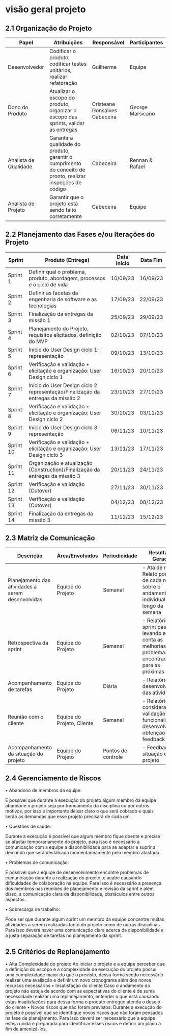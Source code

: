 # visão geral projeto

## 2.1         Organização do Projeto

| Papel                    | Atribuições                                               | Responsável                           | Participantes                 |
|--------------------------|----------------------------------------------------------|---------------------------------------|------------------------------|
| Desenvolvedor            | Codificar o produto, codificar testes unitários, realizar refatoração | Guilherme                            | Equipe                       |
| Dono do Produto          | Atualizar o escopo do produto, organizar o escopo das sprints, validar as entregas | Cristeane Gonsalves Cabeceira                               | George Marsicano            |
| Analista de Qualidade    | Garantir a qualidade do produto, garantir o cumprimento do conceito de pronto, realizar inspeções de código | Cabeceira                            | Rennan & Rafael              |
| Analista de Projeto      | Garantir que o projeto está sendo feito corretamente|  Cabeceira | Equipe|




## 2.2         Planejamento das Fases e/ou Iterações do Projeto
 
| Sprint  | Produto (Entrega)                                                 | Data Início | Data Fim  |
|---------|--------------------------------------------------------------------|-------------|-----------|
| Sprint 1 | Definir qual o problema, produto, abordagem, processos e o ciclo de vida | 10/09/23    | 16/09/23  |
| Sprint 2 | Definir as facetas da engenharia de software e as tecnologias        | 17/09/23    | 22/09/23  |
| Sprint 3 | Finalização da entregas da missão 1                                 | 25/09/23    | 29/09/23  |
| Sprint 4 | Planejamento do Projeto, requisitos elicitados, definição do MVP     | 02/10/23    | 07/10/23  |
| Sprint 5 | Início do User Design ciclo 1: representação                         | 09/10/23    | 13/10/23  |
| Sprint 6 | Verificação e validação + elicitação e organização: User Design ciclo 1 | 16/10/23    | 20/10/23  |
| Sprint 7 | Início do User Design ciclo 2: representação/Finalização da entregas da missão 2 | 23/10/23 | 27/10/23 |
| Sprint 8 | Verificação e validação + elicitação e organização: User Design ciclo 2 | 30/10/23 | 03/11/23 |
| Sprint 9 | Início do User Design ciclo 3: representação                         | 06/11/23 | 10/11/23 |
| Sprint 10 | Verificação e validação + elicitação e organização: User Design ciclo 3 | 13/11/23 | 17/11/23 |
| Sprint 11 | Organização e atualização (Construction)/Finalização da entregas da missão 3 | 20/11/23 | 24/11/23 |
| Sprint 12 | Verificação e validação (Cutover)                                     | 27/11/23 | 30/11/23 |
| Sprint 13 | Verificação e validação (Cutover)                                     | 04/12/23 | 08/12/23 |
| Sprint 14 | Finalização da entregas da missão 3                                    | 11/12/23 | 15/12/23 |


## 2.3         Matriz de Comunicação

| Descrição                                   | Área/Envolvidos              | Periodicidade | Resultados Gerados                                        |
|---------------------------------------------|------------------------------|---------------|--------------------------------------------------------|
| Planejamento das atividades a serem desenvolvidas | Equipe do Projeto       | Semanal       | - Ata de reunião, Relato por parte de cada membro sobre o andamento individual ao longo da semana |
| Retrospectiva da sprint                        | Equipe do Projeto       | Semanal       | - Relatório da sprint passada levando em conta as melhorias e problemas encontrados para as próximas sprints |
| Acompanhamento de tarefas                     | Equipe do Projeto       | Diária        | - Relatório do desenvolvimento das atividades                 |
| Reunião com o cliente                        | Equipe do Projeto, Cliente | Semanal       | -  Relatório considerando a validação de funcionalidades desenvolvidas e obtenção do feedback |
| Acompanhamento da situação do projeto         | Equipe do Projeto       |     Pontos de controle          | - Feedback da situação do projeto


## 2.4         Gerenciamento de Riscos

•	Abandono de membros da equipe:

 É possível que durante a execução do projeto algum membro da equipe abandone o projeto seja por trancamento da disciplina ou por outros motivos, por isso é importante deixar claro o que será cobrado e quais serão as demandas que esse projeto precisará de cada um.

•	Questões de saúde:

 Durante a execução é possível que algum membro fique doente e precise se afastar temporariamente do projeto, para isso é necessário a comunicação com a equipe a disponibilidade para se adaptar e suprir a demanda que será desfalcada momentaneamente pelo membro afastado.

•	Problemas de comunicação:

 É possível que a equipe de desenvolvimento encontre problemas de comunicação durante a realização do projeto, e acabe causando dificuldades de colaboração na equipe. Para isso é necessário a presença dos membros nas reuniões de planejamento e revisão da sprint e além disso, a comunicação clara da disponibilidade, obstáculos entre outros aspectos.

•	Sobrecarga de trabalho:

 Pode ser que durante algum sprint um membro da equipe concentre muitas atividades a serem realizadas tanto do projeto como de outras disciplinas. Para isso deverá haver uma comunicação clara acerca da disponibilidade e a justa separação de tarefas no planejamento da sprint.


 
## 2.5         Critérios de Replanejamento

•	Alta Complexidade do projeto
	Ao iniciar o projeto e a equipe perceber que a definição do escopo e a complexidade de execução do projeto possui uma complexidade maior do que o previsto, dessa forma sendo necessário realizar uma avaliação  e definir um novo cronograma além dos novos recursos necessários 
•	 Insatisfação do cliente
Caso o andamento do projeto não esteja de acordo com as expectativas do cliente é de suma necessidade realizar uma replanejamento, entender o que está causando estas insatisfações para dessa forma o produto entregue atenda o desejo do cliente 
•	Novos riscos que não foram previstos: Durante a execução do projeto é possível que se identifique novos riscos que não foram pensados na fase de planejamento. Para isso deverá ser necessário que a equipe esteja unida e preparada para identificar esses riscos e definir um plano a fim de amenizá-los.
